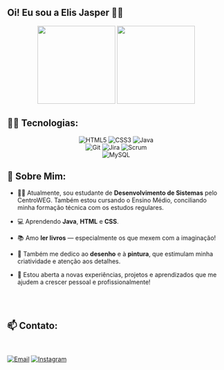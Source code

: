 ## Oi! Eu sou a Elis Jasper 👋😀


<p align="center">
  <img height="180em" src="https://github-readme-stats.vercel.app/api?username=Liiiiisssz&show_icons=true&theme=tokyonight&hide_border=true"/>
  <img height="180em" src="https://github-readme-stats.vercel.app/api/top-langs/?username=Liiiiisssz&layout=compact&theme=tokyonight&hide_border=true"/>
</p>

## 👨‍💻 Tecnologias:

<p align="center">
  <img src="https://img.shields.io/badge/HTML5-E34F26?style=for-the-badge&logo=html5&logoColor=white" alt="HTML5"/>
  <img src="https://img.shields.io/badge/CSS3-1572B6?style=for-the-badge&logo=css3&logoColor=white" alt="CSS3"/>
  <img src="https://img.shields.io/badge/Java-007396?style=for-the-badge&logo=java&logoColor=white" alt="Java"/>
  <br>
  <img src="https://img.shields.io/badge/Git-F05032?style=for-the-badge&logo=git&logoColor=white" alt="Git"/>
  <img src="https://img.shields.io/badge/Jira-0052CC?style=for-the-badge&logo=jira&logoColor=white" alt="Jira"/>
  <img src="https://img.shields.io/badge/Scrum-6DB33F?style=for-the-badge&logo=scrumalliance&logoColor=white" alt="Scrum"/>
  <br>
  <img src="https://img.shields.io/badge/MySQL-4479A1?style=for-the-badge&logo=mysql&logoColor=white" alt="MySQL"/>
</p>



## 📌 Sobre Mim:

- 👩‍🎓 Atualmente, sou estudante de <strong>Desenvolvimento de Sistemas</strong> pelo CentroWEG. Também estou cursando o Ensino Médio, conciliando minha
   formação técnica com os estudos regulares.
  
- 💻 Aprendendo **Java**, **HTML** e **CSS**.

- 📚 Amo **ler livros** — especialmente os que mexem com a imaginação!
  
- 🎨 Também me dedico ao **desenho** e à **pintura**, que estimulam minha criatividade e atenção aos detalhes.
  
- 🌱 Estou aberta a novas experiências, projetos e aprendizados que me ajudem a crescer pessoal e profissionalmente! 
<br>
<br>

## 📫 Contato:
<br>

[![Email](https://img.shields.io/badge/elisjasper-D14836?style=for-the-badge&logo=gmail&logoColor=white)](mailto:elis_jasper@estudante.sesisenai.org.br)
[![Instagram](https://img.shields.io/badge/@liszjas-E4405F?style=for-the-badge&logo=instagram&logoColor=white)](https://instagram.com/liszjas?igsh=MWNnNG1nNjEwYzFyNw==)
